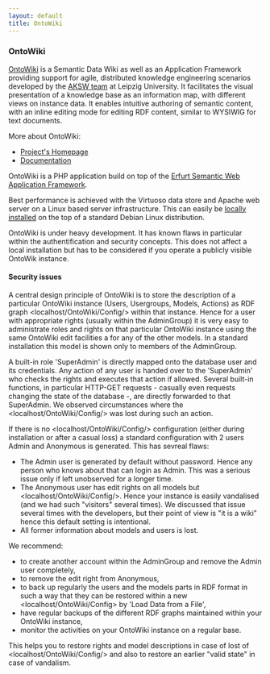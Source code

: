 ```yaml
---
layout: default
title: OntoWiki
---
```


### OntoWiki

[OntoWiki](http://aksw.org/Projects/OntoWiki.html) is a Semantic Data Wiki as well as an Application Framework providing support for agile, distributed knowledge engineering scenarios developed by the [AKSW team](http://aksw.org) at Leipzig University. It facilitates the visual presentation of a knowledge base as an information map, with different views on instance data. It enables intuitive authoring of semantic content, with an inline editing mode for editing RDF content, similar to WYSIWIG for text documents.

More about OntoWiki:

-   [Project's Homepage](http://aksw.org/Projects/OntoWiki.html)
-   [Documentation](https://github.com/AKSW/OntoWiki/wiki)

OntoWiki is a PHP application build on top of the [Erfurt Semantic Web Application Framework](http://erfurt-framework.org/).

Best performance is achieved with the Virtuoso data store and Apache web server on a Linux based server infrastructure. This can easily be [locally installed](LocalSparqlEndpoint "wikilink") on the top of a standard Debian Linux distribution.

OntoWiki is under heavy development. It has known flaws in particular within the authentification and security concepts. This does not affect a local installation but has to be considered if you operate a publicly visible OntoWik instance.

#### Security issues

A central design principle of OntoWiki is to store the description of a particular OntoWiki instance (Users, Usergroups, Models, Actions) as RDF graph <localhost/OntoWiki/Config/> within that instance. Hence for a user with appropriate rights (usually within the AdminGroup) it is very easy to administrate roles and rights on that particular OntoWiki instance using the same OntoWiki edit facilities a for any of the other models. In a standard installation this model is shown only to members of the AdminGroup.

A built-in role 'SuperAdmin' is directly mapped onto the database user and its credentials. Any action of any user is handed over to the 'SuperAdmin' who checks the rights and executes that action if allowed. Several built-in functions, in particular HTTP-GET requests - casually even requests changing the state of the database -, are directly forwarded to that SuperAdmin. We observed circumstances where the <localhost/OntoWiki/Config/> was lost during such an action.

If there is no <localhost/OntoWiki/Config/> configuration (either during installation or after a casual loss) a standard configuration with 2 users Admin and Anonymous is generated. This has sevreal flaws:

-   The Admin user is generated by default without password. Hence any person who knows about that can login as Admin. This was a serious issue only if left unobserved for a longer time.
-   The Anonymous user has edit rights on all models but <localhost/OntoWiki/Config/>. Hence your instance is easily vandalised (and we had such "visitors" several times). We discussed that issue several times with the developers, but their point of view is "it is a wiki" hence this default setting is intentional.
-   All former information about models and users is lost.

We recommend:

-   to create another account within the AdminGroup and remove the Admin user completely,
-   to remove the edit right from Anonymous,
-   to back up regularly the users and the models parts in RDF format in such a way that they can be restored within a new <localhost/OntoWiki/Config> by 'Load Data from a File',
-   have regular backups of the different RDF graphs maintained within your OntoWiki instance,
-   monitor the activities on your OntoWiki instance on a regular base.

This helps you to restore rights and model descriptions in case of lost of <localhost/OntoWiki/Config/> and also to restore an earlier "valid state" in case of vandalism.
